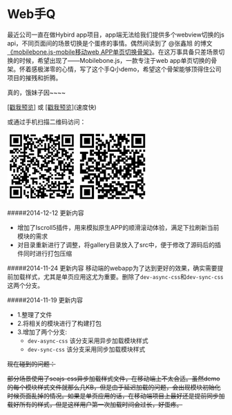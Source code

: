 # Web手Q

最近公司一直在做Hybird app项目，app端无法给我们提供多个webview切换的js api，不同页面间的场景切换是个蛋疼的事情。偶然间读到了 @张鑫旭 的博文[《mobilebone.js-mobile移动web APP单页切换骨架》](http://www.zhangxinxu.com/wordpress/2014/10/mobilebone-js-mobile-web-app-core/)。在这万事具备只差场景切换的时候，希望出现了——Mobilebone.js，一款专注于web app单页切换的骨架。怀着感极涕零的心情，写了这个手Q小demo，希望这个骨架能够顶得住公司项目的摧残和折腾。

真的，饿妹子因~~~~

<a href="http://iancj.github.io/qq/index.html" target="_blank">[戳我预览]</a> 或 <a href="http://webqq.coding.io/index.html" target="_blank">[戳我预览]</a>(速度快)

或通过手机扫描二维码访问：

<img src="qrcode_github.png" width="160"> <img src="qrcode_coding.png" width="160">

#####2014-12-12 更新内容
* 增加了Iscroll5插件，用来模拟原生APP的顺滑滚动体验，满足下拉刷新当前模块的需求
* 对目录重新进行了调整，将gallery目录放入了src中，便于修改了源码后的插件同时进行打包压缩

#####2014-11-24 更新内容
移动端的webapp为了达到更好的效果，确实需要提前加载样式，尤其是单页应用这尤为重要。删除了`dev-async-css`和`dev-sync-css`这两个分支。

#####2014-11-19 更新内容
* 1.整理了文件
* 2.将相关的模块进行了构建打包
* 3.增加了两个分支:
	* `dev-async-css` 该分支采用异步加载模块样式
	* `dev-sync-css` 该分支采用同步加载模块样式
 
~~现在碰到的问题：~~

~~部分场景使用了seajs-css异步加载样式文件，在移动端上不太合适。虽然demo的每个模块样式文件就那么几KB，但是由于延迟加载的问题，会出现模块初始化时候页面乱掉的情况。如果是单页应用的话，在移动端项目上最好还是提前同步加载好所有的样式，但是这样用户第一次加载时间会过长，好蛋疼。~~